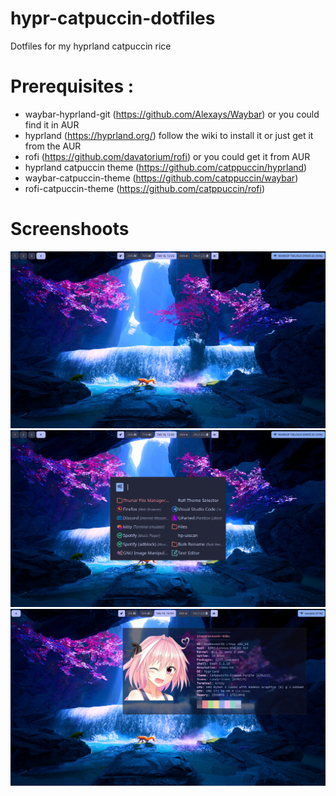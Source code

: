 # hypr-catpuccin-dotfiles
Dotfiles for my hyprland catpuccin rice

# Prerequisites :
- waybar-hyprland-git (https://github.com/Alexays/Waybar) or you could find it in AUR
- hyprland (https://hyprland.org/) follow the wiki to install it or just get it from the AUR
- rofi (https://github.com/davatorium/rofi) or you could get it from AUR
- hyprland catpuccin theme (https://github.com/catppuccin/hyprland) 
- waybar-catpuccin-theme (https://github.com/catppuccin/waybar)
- rofi-catpuccin-theme (https://github.com/catppuccin/rofi) 

# Screenshoots
![screenshoot1](ss1.png "Screenshot 1")
![screenshoot1](ss2.png "Screenshot 2")
![screenshoot1](ss3.png "Screenshot 3")
